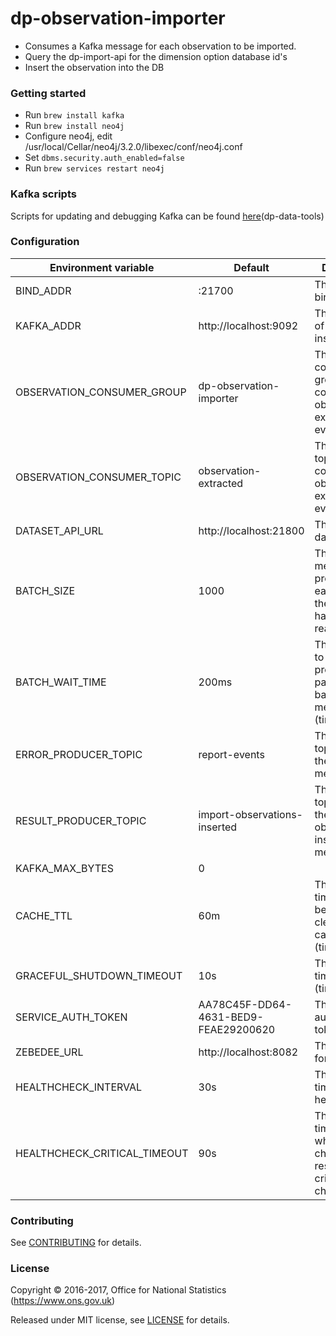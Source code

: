 dp-observation-importer
================

* Consumes a Kafka message for each observation to be imported.
* Query the dp-import-api for the dimension option database id's
* Insert the observation into the DB

### Getting started

* Run ```brew install kafka```
* Run ```brew install neo4j```
* Configure neo4j, edit /usr/local/Cellar/neo4j/3.2.0/libexec/conf/neo4j.conf
* Set ```dbms.security.auth_enabled=false```
* Run ```brew services restart neo4j```

### Kafka scripts

Scripts for updating and debugging Kafka can be found [here](https://github.com/ONSdigital/dp-data-tools)(dp-data-tools)

### Configuration

| Environment variable         | Default                              | Description
| -----------------------------|------------------------------------- |-----------------------------------------------------
| BIND_ADDR                    | :21700                               | The port to bind to
| KAFKA_ADDR                   | http://localhost:9092                | The address of the Kafka instance
| OBSERVATION_CONSUMER_GROUP   | dp-observation-importer              | The Kafka consumer group to consume observation extracted events from
| OBSERVATION_CONSUMER_TOPIC   | observation-extracted                | The Kafka topic to consume observation extracted events from
| DATASET_API_URL              | http://localhost:21800               | The URL of the dataset API
| BATCH_SIZE                   | 1000                                 | The number of messages to process in each batch if the time out has not been reached
| BATCH_WAIT_TIME              | 200ms                                | The duration to wait before processing a partially full batch of messages (time.Duration)
| ERROR_PRODUCER_TOPIC         | report-events                        | The Kafka topic to send the error messages to
| RESULT_PRODUCER_TOPIC        | import-observations-inserted         | The Kafka topic to send the observations inserted messages to
| KAFKA_MAX_BYTES              | 0                                    |
| CACHE_TTL                    | 60m                                  | The amount of time to wait before clearing the cache (time.Duration)
| GRACEFUL_SHUTDOWN_TIMEOUT    | 10s                                  | The shutdown timeout (time.Duration)
| SERVICE_AUTH_TOKEN           | AA78C45F-DD64-4631-BED9-FEAE29200620 | The service authorization token
| ZEBEDEE_URL                  | http://localhost:8082                | The host name for Zebedee
| HEALTHCHECK_INTERVAL         | 30s                                  | The period of time between health checks
| HEALTHCHECK_CRITICAL_TIMEOUT | 90s                                  | The period of time after which failing checks will result in critical global check status

### Contributing

See [CONTRIBUTING](CONTRIBUTING.md) for details.

### License

Copyright © 2016-2017, Office for National Statistics (https://www.ons.gov.uk)

Released under MIT license, see [LICENSE](LICENSE.md) for details.
